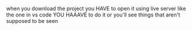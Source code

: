 when you download the project you HAVE to open it using live server like the one in vs code 
YOU HAAAVE to do it or you'll see things that aren't supposed to be seen

